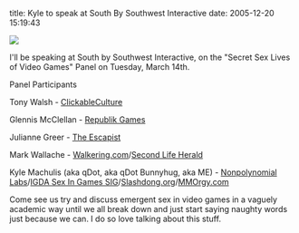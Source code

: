 title: Kyle to speak at South By Southwest Interactive
date: 2005-12-20 15:19:43

[![][1]][2]

I'll be speaking at South by Southwest Interactive, on the "Secret Sex Lives of Video Games" Panel on Tuesday, March 14th.

Panel Participants

Tony Walsh - [ClickableCulture][3]

Glennis McClellan - [Republik Games][4]

Julianne Greer - [The Escapist][5]

Mark Wallache - [Walkering.com][6]/[Second Life Herald][7]

Kyle Machulis (aka qDot, aka qDot Bunnyhug, aka ME) - [Nonpolynomial Labs][8]/[IGDA Sex In Games SIG][9]/[Slashdong.org][10]/[MMOrgy.com][11]

Come see us try and discuss emergent sex in video games in a vaguely academic way until we all break down and just start saying naughty words just because we can. I do so love talking about this stuff. 

   [1]: http://images.nonpolynomial.com/nonpolynomial.com/blog/2005-12-20-kyle-to-speak-at-south-by-southwest-interactive/sxsw2006.gif
   [2]: http://2006.sxsw.com/interactive/
   [3]: http://www.clickableculture.com
   [4]: http://www.spendthenight.com
   [5]: http://www.escapistmagazine.com
   [6]: http://www.walkering.com
   [7]: http://www.secondlifeherald.com
   [8]: http://www.nonpolynomial.com
   [9]: http://www.igda.org/sex
   [10]: http://www.slashdong.org
   [11]: http://www.mmorgy.com

